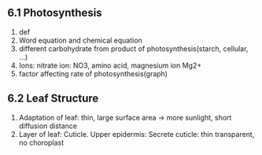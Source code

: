 ## 6.1 Photosynthesis
1. def
2. Word equation and chemical equation
3. different carbohydrate from product of photosynthesis(starch, cellular, ...)
4. Ions: nitrate ion: NO3, amino acid, magnesium ion Mg2+
5. factor affecting rate of photosynthesis(graph)
## 6.2 Leaf Structure
1. Adaptation of leaf: thin, large surface area -> more sunlight, short diffusion distance
2. Layer of leaf: Cuticle. Upper epidermis: Secrete cuticle: thin transparent, no choroplast
